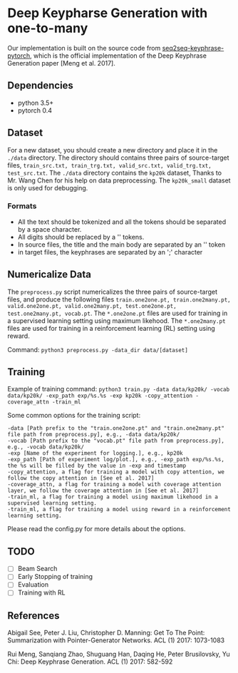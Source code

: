# Deep Keypharse Generation with one-to-many
Our implementation is built on the source code from [seq2seq-keyphrase-pytorch](https://github.com/memray/seq2seq-keyphrase-pytorch), which is the official implementation of the Deep Keyphrase Generation paper \[Meng et al. 2017\].

## Dependencies
* python 3.5+
* pytorch 0.4

## Dataset
For a new dataset, you should create a new directory and place it in the `./data` directory.
The directory should contains three pairs of source-target files, `train_src.txt, train_trg.txt, valid_src.txt, valid_trg.txt, test_src.txt`.
The `./data` directory contains the `kp20k` dataset, Thanks to Mr. Wang Chen for his help on data preprocessing. The `kp20k_small` dataset is only used for debugging.

### Formats
* All the text should be tokenized and all the tokens should be separated by a space character.
* All digits should be replaced by a '<digit>' tokens.
* In source files, the title and the main body are separated by an '<eos>' token
* in target files, the keyphrases are separated by an ';' character

## Numericalize Data
The `preprocess.py` script numericalizes the three pairs of source-target files, and produce the following files
`train.one2one.pt, train.one2many.pt, valid.one2one.pt, valid.one2many.pt, test.one2one.pt, test.one2many.pt, vocab.pt`.
The `*.one2one.pt` files are used for training in a supervised learning setting using maximum likehood.
The `*.one2many.pt` files are used for training in a reinforcement learning (RL) setting using reward.

Command:
`python3 preprocess.py -data_dir data/[dataset]`

## Training
Example of training command:
`python3 train.py -data data/kp20k/ -vocab data/kp20k/ -exp_path exp/%s.%s -exp kp20k -copy_attention -coverage_attn -train_ml`

Some common options for the training script:
```
-data [Path prefix to the "train.one2one.pt" and "train.one2many.pt" file path from preprocess.py], e.g., -data data/kp20k/
-vocab [Path prefix to the "vocab.pt" file path from preprocess.py], e.g., -vocab data/kp20k/
-exp [Name of the experiment for logging.], e.g., kp20k
-exp_path [Path of experiment log/plot.], e.g., -exp_path exp/%s.%s, the %s will be filled by the value in -exp and timestamp
-copy_attention, a flag for training a model with copy attention, we follow the copy attention in [See et al. 2017]
-coverage_attn, a flag for training a model with coverage attention layer, we follow the coverage attention in [See et al. 2017]
-train_ml, a flag for training a model using maximum likehood in a supervised learning setting.
-train_ml, a flag for training a model using reward in a reinforcement learning setting.
```
Please read the config.py for more details about the options.

## TODO
- [ ] Beam Search
- [ ] Early Stopping of training
- [ ] Evaluation
- [ ] Training with RL

## References
Abigail See, Peter J. Liu, Christopher D. Manning:
Get To The Point: Summarization with Pointer-Generator Networks. ACL (1) 2017: 1073-1083

Rui Meng, Sanqiang Zhao, Shuguang Han, Daqing He, Peter Brusilovsky, Yu Chi:
Deep Keyphrase Generation. ACL (1) 2017: 582-592
